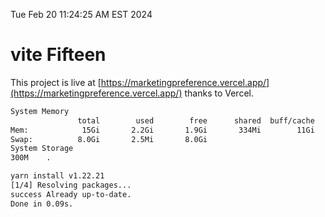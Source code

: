 Tue Feb 20 11:24:25 AM EST 2024

# vite Fifteen


This project is live at [https://marketingpreference.vercel.app/](https://marketingpreference.vercel.app/) thanks to Vercel.

```bash
System Memory
               total        used        free      shared  buff/cache   available
Mem:            15Gi       2.2Gi       1.9Gi       334Mi        11Gi        13Gi
Swap:          8.0Gi       2.5Mi       8.0Gi
System Storage
300M	.
```
```bash
yarn install v1.22.21
[1/4] Resolving packages...
success Already up-to-date.
Done in 0.09s.
```

